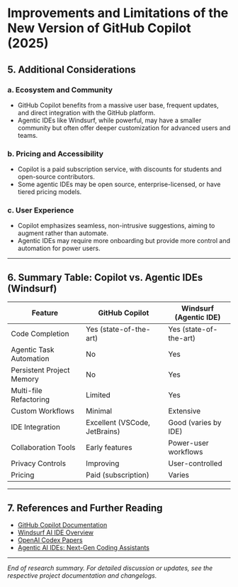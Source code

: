 # Improvements and Limitations of the New Version of GitHub Copilot (2025)

## 5. Additional Considerations

### a. Ecosystem and Community
- GitHub Copilot benefits from a massive user base, frequent updates, and direct integration with the GitHub platform.
- Agentic IDEs like Windsurf, while powerful, may have a smaller community but often offer deeper customization for advanced users and teams.

### b. Pricing and Accessibility
- Copilot is a paid subscription service, with discounts for students and open-source contributors.
- Some agentic IDEs may be open source, enterprise-licensed, or have tiered pricing models.

### c. User Experience
- Copilot emphasizes seamless, non-intrusive suggestions, aiming to augment rather than automate.
- Agentic IDEs may require more onboarding but provide more control and automation for power users.

---

## 6. Summary Table: Copilot vs. Agentic IDEs (Windsurf)

| Feature                      | GitHub Copilot                 | Windsurf (Agentic IDE)         |
|------------------------------|--------------------------------|-------------------------------|
| Code Completion              | Yes (state-of-the-art)         | Yes (state-of-the-art)        |
| Agentic Task Automation      | No                             | Yes                           |
| Persistent Project Memory    | No                             | Yes                           |
| Multi-file Refactoring       | Limited                        | Yes                           |
| Custom Workflows             | Minimal                        | Extensive                     |
| IDE Integration              | Excellent (VSCode, JetBrains)  | Good (varies by IDE)          |
| Collaboration Tools          | Early features                 | Power-user workflows          |
| Privacy Controls             | Improving                      | User-controlled               |
| Pricing                      | Paid (subscription)            | Varies                        |

---

## 7. References and Further Reading
- [GitHub Copilot Documentation](https://docs.github.com/en/copilot)
- [Windsurf AI IDE Overview](https://windsurf.ai)
- [OpenAI Codex Papers](https://openai.com/research/publications/codex)
- [Agentic AI IDEs: Next-Gen Coding Assistants](https://arxiv.org/abs/2309.00867)

---

*End of research summary. For detailed discussion or updates, see the respective project documentation and changelogs.*
